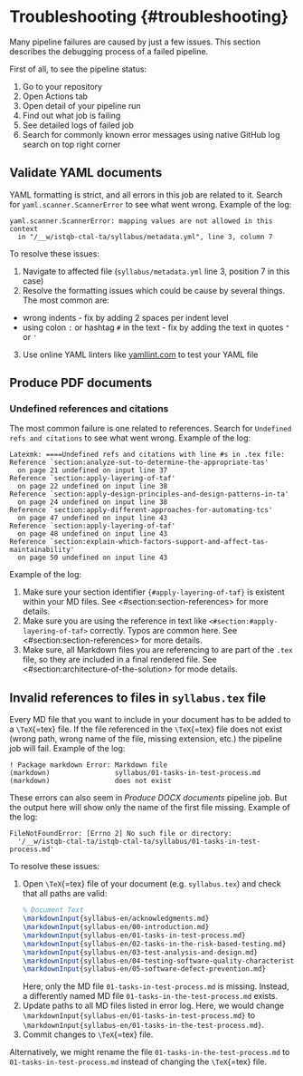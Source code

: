 # Troubleshooting {#troubleshooting}

Many pipeline failures are caused by just a few issues. This section describes the debugging process of a failed pipeline.

First of all, to see the pipeline status:
1. Go to your repository
2. Open Actions tab
3. Open detail of your pipeline run
4. Find out what job is failing
5. See detailed logs of failed job
6. Search for commonly known error messages using native GitHub log search on top right corner

## Validate YAML documents

YAML formatting is strict, and all errors in this job are related to it. Search for `yaml.scanner.ScannerError` to see what went wrong. Example of the log:

```
yaml.scanner.ScannerError: mapping values are not allowed in this context
  in "/__w/istqb-ctal-ta/syllabus/metadata.yml", line 3, column 7
```
To resolve these issues:
1. Navigate to affected file (`syllabus/metadata.yml` line 3, position 7 in this case)
2. Resolve the formatting issues which could be cause by several things. The most common are:
  * wrong indents - fix by adding 2 spaces per indent level
  * using colon `:` or hashtag `#` in the text - fix by adding the text in quotes `"` or `'`
3. Use online YAML linters like [yamllint.com](https://www.yamllint.com/) to test your YAML file

## Produce PDF documents

### Undefined references and citations

The most common failure is one related to references. Search for `Undefined refs and citations` to see what went wrong. Example of the log:

```
Latexmk: ====Undefined refs and citations with line #s in .tex file:
Reference `section:analyze-sut-to-determine-the-appropriate-tas'
  on page 21 undefined on input line 37
Reference `section:apply-layering-of-taf'
  on page 22 undefined on input line 38
Reference `section:apply-design-principles-and-design-patterns-in-ta'
  on page 24 undefined on input line 38
Reference `section:apply-different-approaches-for-automating-tcs'
  on page 47 undefined on input line 43
Reference `section:apply-layering-of-taf'
  on page 48 undefined on input line 43
Reference `section:explain-which-factors-support-and-affect-tas-maintainability'
  on page 50 undefined on input line 43
```

Example of the log:

1. Make sure your section identifier `{#apply-layering-of-taf}` is existent within your MD files. See <#section:section-references> for more details.
2. Make sure you are using the reference in text like `<#section:#apply-layering-of-taf>` correctly. Typos are common here. See <#section:section-references> for more details.
3. Make sure, all Markdown files you are referencing to are part of the `.tex` file, so they are included in a final rendered file. See <#section:architecture-of-the-solution> for mode details.


## Invalid references to files in `syllabus.tex` file

Every MD file that you want to include in your document has to be added to a `\TeX`{=tex} file. If the file referenced in the `\TeX`{=tex} file does not exist (wrong path, wrong name of the file, missing extension, etc.) the pipeline job will fail. Example of the log:

```
! Package markdown Error: Markdown file
(markdown)                syllabus/01-tasks-in-test-process.md
(markdown)                does not exist
```

These errors can also seem in *Produce DOCX documents* pipeline job. But the output here will show only the name of the first file missing. Example of the log:

```
FileNotFoundError: [Errno 2] No such file or directory:
  '/__w/istqb-ctal-ta/istqb-ctal-ta/syllabus/01-tasks-in-test-process.md'
```

To resolve these issues:

1. Open `\TeX`{=tex} file of your document (e.g. `syllabus.tex`) and check that all paths are valid:
   ```tex
   % Document Text
   \markdownInput{syllabus-en/acknowledgments.md}
   \markdownInput{syllabus-en/00-introduction.md}
   \markdownInput{syllabus-en/01-tasks-in-test-process.md}
   \markdownInput{syllabus-en/02-tasks-in-the-risk-based-testing.md}
   \markdownInput{syllabus-en/03-test-analysis-and-design.md}
   \markdownInput{syllabus-en/04-testing-software-quality-characteristics.md}
   \markdownInput{syllabus-en/05-software-defect-prevention.md}
   ```
   Here, only the MD file `01-tasks-in-test-process.md` is missing. Instead, a differently named MD file `01-tasks-in-the-test-process.md` exists.
1. Update paths to all MD files listed in error log. Here, we would change `\markdownInput{syllabus-en/01-tasks-in-test-process.md}` to `\markdownInput{syllabus-en/01-tasks-in-the-test-process.md}`.
1. Commit changes to `\TeX`{=tex} file.

Alternatively, we might rename the file `01-tasks-in-the-test-process.md` to `01-tasks-in-test-process.md` instead of changing the `\TeX`{=tex} file.
